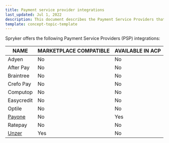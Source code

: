 ```yaml
---
title: Payment service provider integrations
last_updated: Jul 1, 2022
description: This document describes the Payment Service Providers that have an integration with Spryker
template: concept-topic-template
---
```


Spryker offers the following Payment Service Providers (PSP) integrations:

| NAME | MARKETPLACE COMPATIBLE | AVAILABLE IN ACP |
| --- | --- | --- |
| Adyen | No | No |
| After Pay | No | No |
| Braintree | No | No |
| Crefo Pay | No | No |
| Computop | No | No |
| Easycredit | No | No |
| Optile | No | No |
| [Payone](/docs/pbc/all/payment-service-provider/{{page.version}}/third-party-integrations/payone/payone.html) | No | Yes |
| Ratepay | No | No |
| [Unzer](/docs/pbc/all/payment-service-provider/{{page.version}}/third-party-integrations/unzer/unzer.html) | Yes | No |
